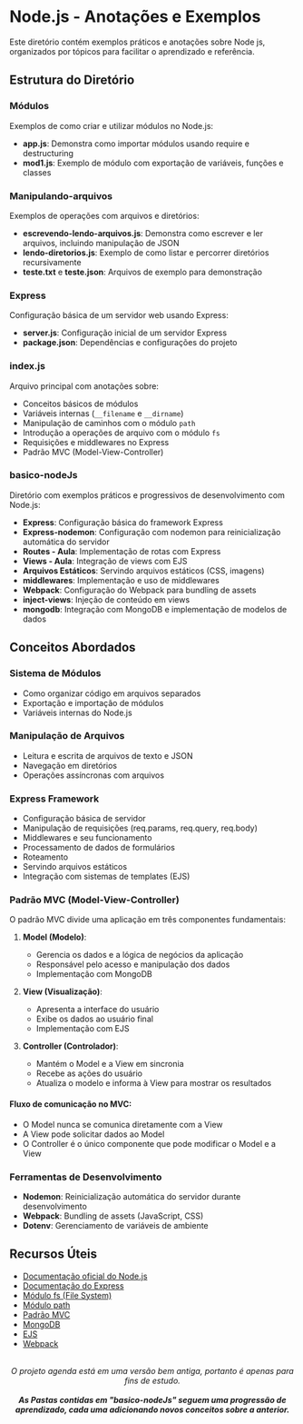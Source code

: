 # Node.js - Anotações e Exemplos

Este diretório contém exemplos práticos e anotações sobre Node js, organizados por tópicos para facilitar o aprendizado e referência.

## Estrutura do Diretório

### Módulos

Exemplos de como criar e utilizar módulos no Node.js:

- **app.js**: Demonstra como importar módulos usando require e destructuring
- **mod1.js**: Exemplo de módulo com exportação de variáveis, funções e classes

### Manipulando-arquivos

Exemplos de operações com arquivos e diretórios:

- **escrevendo-lendo-arquivos.js**: Demonstra como escrever e ler arquivos, incluindo manipulação de JSON
- **lendo-diretorios.js**: Exemplo de como listar e percorrer diretórios recursivamente
- **teste.txt** e **teste.json**: Arquivos de exemplo para demonstração

### Express

Configuração básica de um servidor web usando Express:

- **server.js**: Configuração inicial de um servidor Express
- **package.json**: Dependências e configurações do projeto

### index.js

Arquivo principal com anotações sobre:

- Conceitos básicos de módulos
- Variáveis internas (`__filename` e `__dirname`)
- Manipulação de caminhos com o módulo `path`
- Introdução a operações de arquivo com o módulo `fs`
- Requisições e middlewares no Express
- Padrão MVC (Model-View-Controller)

### basico-nodeJs

Diretório com exemplos práticos e progressivos de desenvolvimento com Node.js:

- **Express**: Configuração básica do framework Express
- **Express-nodemon**: Configuração com nodemon para reinicialização automática do servidor
- **Routes - Aula**: Implementação de rotas com Express
- **Views - Aula**: Integração de views com EJS
- **Arquivos Estáticos**: Servindo arquivos estáticos (CSS, imagens)
- **middlewares**: Implementação e uso de middlewares
- **Webpack**: Configuração do Webpack para bundling de assets
- **inject-views**: Injeção de conteúdo em views
- **mongodb**: Integração com MongoDB e implementação de modelos de dados

## Conceitos Abordados

### Sistema de Módulos

- Como organizar código em arquivos separados
- Exportação e importação de módulos
- Variáveis internas do Node.js

### Manipulação de Arquivos

- Leitura e escrita de arquivos de texto e JSON
- Navegação em diretórios
- Operações assíncronas com arquivos

### Express Framework

- Configuração básica de servidor
- Manipulação de requisições (req.params, req.query, req.body)
- Middlewares e seu funcionamento
- Processamento de dados de formulários
- Roteamento
- Servindo arquivos estáticos
- Integração com sistemas de templates (EJS)

### Padrão MVC (Model-View-Controller)

O padrão MVC divide uma aplicação em três componentes fundamentais:

1. **Model (Modelo)**:

   - Gerencia os dados e a lógica de negócios da aplicação
   - Responsável pelo acesso e manipulação dos dados
   - Implementação com MongoDB

2. **View (Visualização)**:

   - Apresenta a interface do usuário
   - Exibe os dados ao usuário final
   - Implementação com EJS

3. **Controller (Controlador)**:
   - Mantém o Model e a View em sincronia
   - Recebe as ações do usuário
   - Atualiza o modelo e informa à View para mostrar os resultados

#### Fluxo de comunicação no MVC:

- O Model nunca se comunica diretamente com a View
- A View pode solicitar dados ao Model
- O Controller é o único componente que pode modificar o Model e a View

### Ferramentas de Desenvolvimento

- **Nodemon**: Reinicialização automática do servidor durante desenvolvimento
- **Webpack**: Bundling de assets (JavaScript, CSS)
- **Dotenv**: Gerenciamento de variáveis de ambiente

## Recursos Úteis

- [Documentação oficial do Node.js](https://nodejs.org/docs/latest/api/)
- [Documentação do Express](https://expressjs.com/)
- [Módulo fs (File System)](https://nodejs.org/api/fs.html)
- [Módulo path](https://nodejs.org/api/path.html)
- [Padrão MVC](https://developer.mozilla.org/en-US/docs/Glossary/MVC)
- [MongoDB](https://www.mongodb.com/docs/)
- [EJS](https://ejs.co/)
- [Webpack](https://webpack.js.org/)
</br></br>
<div align="center">
<i>O projeto agenda está em uma versão bem antiga, portanto é apenas para fins de estudo.</i>
</br></br>
<i><b>As Pastas contidas em "basico-nodeJs" seguem uma progressão de aprendizado, cada uma adicionando novos conceitos sobre a anterior.</b></i>
</div>
